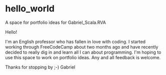# hello_world
A space for portfolio ideas for Gabriel_Scala.RVA

Hello!

I'm an English professor who has fallen in love with coding.  I started working through FreeCodeCamp about two months ago and have recently decided to really dig in and learn all I can about programming.  I'm hoping to use this space to work on portfolio ideas.  Any and all feedback is welcome.

Thanks for stopping by ;-)
Gabriel
